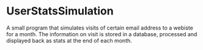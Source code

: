 # UserStatsSimulation

A small program that simulates visits of certain email address to a webiste for a month. The information on visit is stored in a database, processed and displayed back as stats at the end of each month.
